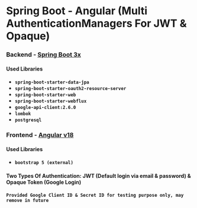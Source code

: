 # Spring Boot - Angular (Multi AuthenticationManagers For JWT & Opaque)

### Backend - [Spring Boot 3x](https://spring.io/projects/spring-boot)
#### Used Libraries
* **`spring-boot-starter-data-jpa`**
* **`spring-boot-starter-oauth2-resource-server`**
* **`spring-boot-starter-web`**
* **`spring-boot-starter-webflux`**
* **`google-api-client:2.6.0`**
* **`lombok`**
* **`postgresql`**


### Frontend - [Angular v18](https://angular.dev/)
#### Used Libraries
* **`bootstrap 5 (external)`**

#### **Two Types Of Authentication: JWT (Default login via email & password) & Opaque Token (Google Login)**

#### **`Provided Google Client ID & Secret ID for testing purpose only, may remove in future`**